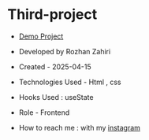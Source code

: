 # Third-project
- [Demo Project]()

- Developed by Rozhan Zahiri

- Created - 2025-04-15

- Technologies Used - Html , css

- Hooks Used : useState 

- Role - Frontend

- How to reach me : with my [instagram](https://www.instagram.com/rozhanzahiri_developer) 
